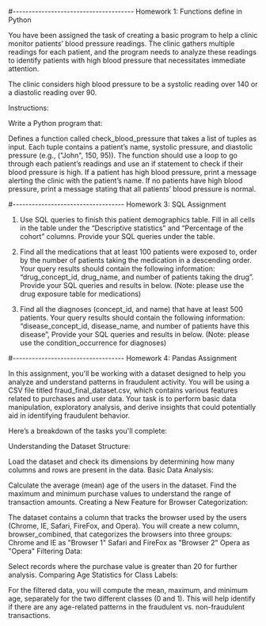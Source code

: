 
#--------------------------------------
Homework 1: Functions define in Python

You have been assigned the task of creating a basic program to help a clinic monitor patients’ blood pressure readings. The clinic gathers multiple readings for each patient, and the program needs to analyze these readings to identify patients with high blood pressure that necessitates immediate attention.


The clinic considers high blood pressure to be a systolic reading over 140 or a diastolic reading over 90.

 

Instructions:

Write a Python program that:

Defines a function called check_blood_pressure that takes a list of tuples as input. Each tuple contains a patient’s name, systolic pressure, and diastolic pressure (e.g., ("John", 150, 95)).
The function should use a loop to go through each patient’s readings and use an if statement to check if their blood pressure is high.
If a patient has high blood pressure, print a message alerting the clinic with the patient’s name.
If no patients have high blood pressure, print a message stating that all patients’ blood pressure is normal.




#-----------------------------------
Homework 3: SQL Assignment

1. Use SQL queries to finish this patient demographics table. Fill in all cells in the table under
the “Descriptive statistics” and “Percentage of the cohort” columns. Provide your SQL queries
under the table.

2. Find all the medications that at least 100 patients were exposed to, order by the number of
patients taking the medication in a descending order. Your query results should contain the
following information: “drug_concept_id, drug_name, and number of patients taking the drug”.
Provide your SQL queries and results in below. (Note: please use the drug exposure table for
medications)

3. Find all the diagnoses (concept_id, and name) that have at least 500 patients. Your query
results should contain the following information: “disease_concept_id, disease_name, and
number of patients have this disease”, Provide your SQL queries and results in below. (Note:
please use the condition_occurrence for diagnoses)


#-----------------------------------
Homework 4: Pandas Assignment

In this assignment, you'll be working with a dataset designed to help you analyze and understand patterns in fraudulent activity. You will be using a CSV file titled fraud_final_dataset.csv, which contains various features related to purchases and user data. Your task is to perform basic data manipulation, exploratory analysis, and derive insights that could potentially aid in identifying fraudulent behavior.

Here’s a breakdown of the tasks you'll complete:

Understanding the Dataset Structure:

Load the dataset and check its dimensions by determining how many columns and rows are present in the data.
Basic Data Analysis:

Calculate the average (mean) age of the users in the dataset.
Find the maximum and minimum purchase values to understand the range of transaction amounts.
Creating a New Feature for Browser Categorization:

The dataset contains a column that tracks the browser used by the users (Chrome, IE, Safari, FireFox, and Opera). You will create a new column, browser_combined, that categorizes the browsers into three groups:
Chrome and IE as "Browser 1"
Safari and FireFox as "Browser 2"
Opera as "Opera"
Filtering Data:

Select records where the purchase value is greater than 20 for further analysis.
Comparing Age Statistics for Class Labels:

For the filtered data, you will compute the mean, maximum, and minimum age, separately for the two different classes (0 and 1). This will help identify if there are any age-related patterns in the fraudulent vs. non-fraudulent transactions.


